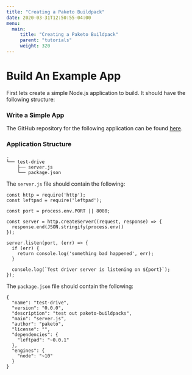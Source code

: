 ```yaml
---
title: "Creating a Paketo Buildpack"
date: 2020-03-31T12:50:55-04:00
menu: 
  main: 
     title: "Creating a Paketo Buildpack"
     parent: "tutorials"
     weight: 320
---
```


# Build An Example App
First lets create a simple Node.js application to build.
It should have the following structure:

### Write a Simple App
The GitHub repository for the following application can be found [here](https://github.com/ForestEckhardt/simple-paketo-node-app).

### Application Structure
```
.
└── test-drive
    ├── server.js
    └── package.json
```

The `server.js` file should contain the following: 

```
const http = require('http');
const leftpad = require('leftpad');

const port = process.env.PORT || 8080;

const server = http.createServer((request, response) => {
  response.end(JSON.stringify(process.env))
});

server.listen(port, (err) => {
  if (err) {
    return console.log('something bad happened', err);
  }

  console.log(`Test driver server is listening on ${port}`);
});
```

The `package.json` file should contain the following:

```
{
  "name": "test-drive",
  "version": "0.0.0",
  "description": "test out paketo-buildpacks",
  "main": "server.js",
  "author": "paketo",
  "license": "",
  "dependencies": {
    "leftpad": "~0.0.1"
  },
  "engines": {
    "node": "~10"
  }
}

```
